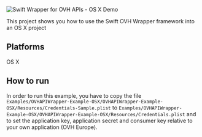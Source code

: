 ![Swift Wrapper for OVH APIs - OS X Demo](https://github.com/cygy/swift-ovh/blob/master/img/sdk-demo-osx.gif)

This project shows you how to use the Swift OVH Wrapper framework into an OS X project

## Platforms

OS X

## How to run

In order to run this example, you have to copy the file `Examples/OVHAPIWrapper-Example-OSX/OVHAPIWrapper-Example-OSX/Resources/Credentials-Sample.plist` to `Examples/OVHAPIWrapper-Example-OSX/OVHAPIWrapper-Example-OSX/Resources/Credentials.plist` and to set the application key, application secret and consumer key relative to your own application (OVH Europe).
